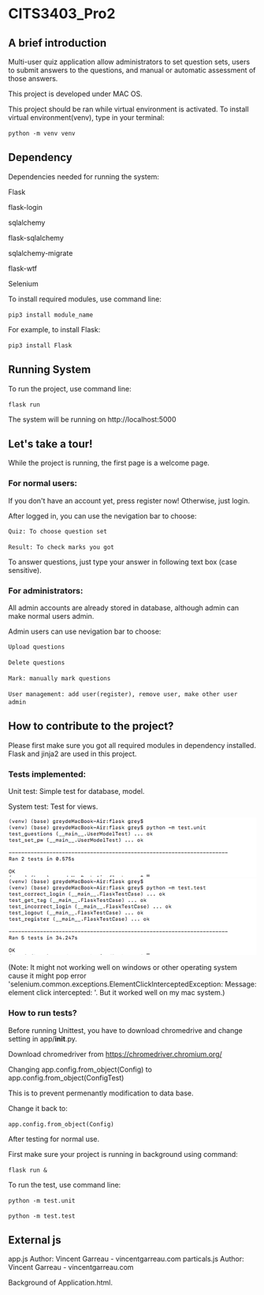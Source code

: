 # CITS3403_Pro2

## A brief introduction
Multi-user quiz application allow administrators to set question sets, users to submit answers to the questions, and manual or automatic assessment of those answers.

This project is developed under MAC OS.

This project should be ran while virtual environment is activated.
To install virtual environment(venv), type in your terminal:

`python -m venv venv`  

## Dependency

Dependencies needed for running the system:

Flask

flask-login

sqlalchemy

flask-sqlalchemy

sqlalchemy-migrate

flask-wtf

Selenium

To install required modules, use command line:

`pip3 install module_name`

For example, to install Flask:

`pip3 install Flask`

## Running System

To run the project, use command line:

`flask run`

The system will be running on http://localhost:5000

## Let's take a tour!

While the project is running, the first page is a welcome page.

### For normal users:


If you don't have an account yet, press register now! Otherwise, just login.

After logged in, you can use the nevigation bar to choose:

    Quiz: To choose question set

    Result: To check marks you got

To answer questions, just type your answer in following text box (case sensitive).

### For administrators:

All admin accounts are already stored in database, although admin can make normal users admin.

Admin users can use nevigation bar to choose:

    Upload questions

    Delete questions

    Mark: manually mark questions

    User management: add user(register), remove user, make other user admin


## How to contribute to the project?

Please first make sure you got all required modules in dependency installed. Flask and jinja2 are used in this project.

### Tests implemented:

Unit test: Simple test for database, model.

System test: Test for views.

![](2020-05-25-22-12-59.png)
![](2020-05-25-22-13-21.png)

(Note: It might not working well on windows or other operating system cause it might pop error 'selenium.common.exceptions.ElementClickInterceptedException: Message: element click intercepted: '. But it worked well on my mac system.)

### How to run tests?

Before running Unittest, you have to download chromedrive and change setting in app/__init__.py.

Download chromedriver from https://chromedriver.chromium.org/

Changing app.config.from_object(Config) to app.config.from_object(ConfigTest)

This is to prevent permenantly modification to data base.

Change it back to:

`app.config.from_object(Config)`

After testing for normal use.

First make sure your project is running in background using command:

`flask run &`

To run the test, use command line:

`python -m test.unit`

`python -m test.test`

## External js
app.js Author: Vincent Garreau  - vincentgarreau.com
particals.js Author: Vincent Garreau  - vincentgarreau.com

Background of Application.html.
